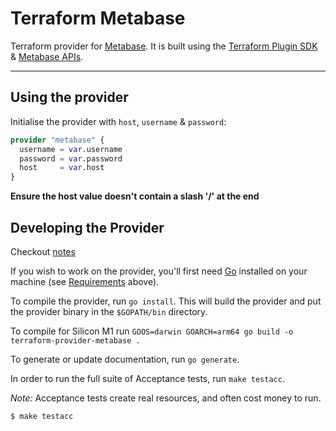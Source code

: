 # Terraform Metabase

Terraform provider for [Metabase](https://metabase.com/). It is built using the [Terraform Plugin SDK](https://github.com/hashicorp/terraform-plugin-sdk) & [Metabase APIs](https://metabase.com/docs/latest/api-documentation.html#permissions).

__________________
## Using the provider

Initialise the provider with `host`, `username` & `password`:

```tf
provider "metabase" {
  username = var.username
  password = var.password
  host     = var.host
}
```

**Ensure the host value doesn't contain a slash '/' at the end**

## Developing the Provider
Checkout [notes](./development.md)

If you wish to work on the provider, you'll first need [Go](http://www.golang.org) installed on your machine (see [Requirements](#requirements) above).

To compile the provider, run `go install`. This will build the provider and put the provider binary in the `$GOPATH/bin` directory.

To compile for Silicon M1 run `GOOS=darwin GOARCH=arm64 go build -o terraform-provider-metabase .`

To generate or update documentation, run `go generate`.

In order to run the full suite of Acceptance tests, run `make testacc`.

*Note:* Acceptance tests create real resources, and often cost money to run.

```sh
$ make testacc
```
